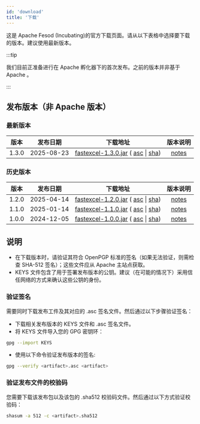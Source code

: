 ```yaml
---
id: 'download'
title: '下载'
---
```


这是 Apache Fesod (Incubating)的官方下载页面。请从以下表格中选择要下载的版本。建议使用最新版本。

:::tip

我们目前正准备进行在 Apache 孵化器下的首次发布。之前的版本并非基于 Apache 。

:::

## 发布版本（非 Apache 版本）

### 最新版本

|  版本   |    发布日期    |                                                                                                                                                  下载地址                                                                                                                                                  |                            版本说明                             |
|:-----:|:----------:|:------------------------------------------------------------------------------------------------------------------------------------------------------------------------------------------------------------------------------------------------------------------------------------------------------:|:-----------------------------------------------------------:|
| 1.3.0 | 2025-08-23 | [fastexcel-1.3.0.jar](https://repo1.maven.org/maven2/cn/idev/excel/fastexcel/1.3.0/fastexcel-1.3.0.jar) ( [asc](https://repo1.maven.org/maven2/cn/idev/excel/fastexcel/1.3.0/fastexcel-1.3.0.jar.asc) \| [sha](https://repo1.maven.org/maven2/cn/idev/excel/fastexcel/1.3.0/fastexcel-1.3.0.jar.sha1)) | [notes](https://github.com/apache/fesod/releases/tag/1.3.0) |

### 历史版本

|  版本   |    发布日期    |                                                                                                                                                  下载地址                                                                                                                                                  |                            版本说明                             |
|:-----:|:----------:|:------------------------------------------------------------------------------------------------------------------------------------------------------------------------------------------------------------------------------------------------------------------------------------------------------:|:-----------------------------------------------------------:|
| 1.2.0 | 2025-04-14 | [fastexcel-1.2.0.jar](https://repo1.maven.org/maven2/cn/idev/excel/fastexcel/1.2.0/fastexcel-1.2.0.jar) ( [asc](https://repo1.maven.org/maven2/cn/idev/excel/fastexcel/1.2.0/fastexcel-1.2.0.jar.asc) \| [sha](https://repo1.maven.org/maven2/cn/idev/excel/fastexcel/1.2.0/fastexcel-1.2.0.jar.sha1)) | [notes](https://github.com/apache/fesod/releases/tag/1.2.0) |
| 1.1.0 | 2025-01-14 | [fastexcel-1.1.0.jar](https://repo1.maven.org/maven2/cn/idev/excel/fastexcel/1.1.0/fastexcel-1.1.0.jar) ( [asc](https://repo1.maven.org/maven2/cn/idev/excel/fastexcel/1.1.0/fastexcel-1.1.0.jar.asc) \| [sha](https://repo1.maven.org/maven2/cn/idev/excel/fastexcel/1.2.0/fastexcel-1.1.0.jar.sha1)) | [notes](https://github.com/apache/fesod/releases/tag/1.1.0) |
| 1.0.0 | 2024-12-05 | [fastexcel-1.0.0.jar](https://repo1.maven.org/maven2/cn/idev/excel/fastexcel/1.0.0/fastexcel-1.0.0.jar) ( [asc](https://repo1.maven.org/maven2/cn/idev/excel/fastexcel/1.0.0/fastexcel-1.0.0.jar.asc) \| [sha](https://repo1.maven.org/maven2/cn/idev/excel/fastexcel/1.0.0/fastexcel-1.0.0.jar.sha1)) | [notes](https://github.com/apache/fesod/releases/tag/1.0.0) |

## 说明

* 在下载版本时，请验证其符合 OpenPGP 标准的签名（如果无法验证，则需检查 SHA-512 签名）；这些文件应从 Apache 主站点获取。
* KEYS 文件包含了用于签署发布版本的公钥。建议（在可能的情况下）采用信任网络的方式来确认这些公钥的身份。

### 验证签名

需要同时下载发布工件及其对应的 .asc 签名文件。然后通过以下步骤验证签名：

* 下载相关发布版本的 KEYS 文件和 .asc 签名文件。
* 将 KEYS 文件导入您的 GPG 密钥环：

```bash
gpg --import KEYS
```

* 使用以下命令验证发布版本的签名:

```bash
gpg --verify <artifact>.asc <artifact>
```

### 验证发布文件的校验码

您需要下载该发布包以及该包的 .sha512 校验码文件。然后通过以下方式验证校验码：

```bash
shasum -a 512 -c <artifact>.sha512
```
